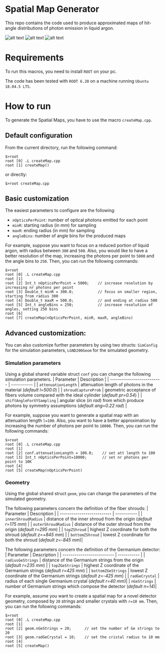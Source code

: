 # Spatial Map Generator
This repo contains the code used to produce approximated maps of hit-angle distributions of photon emission in liquid argon.

![alt text]("doc/inner_map.png?raw=true")
![alt text]("doc/outer_map.png?raw=true")
![alt text]("doc/pr_inner_det.png?raw=true")

# Requirements
To run this macros, you need to install `ROOT` on your pc.

The code has been tested with `ROOT 6.20` on a machine running `Ubuntu 18.04.5 LTS`.

# How to run
To generate the Spatial Maps, you have to use the macro `createMap.cpp`.

## Default configuration
From the current directory, run the following command:

```
$>root
root [0] .L createMap.cpp
root [1] createMap()
```

or directly:

```
$>root createMap.cpp
```

## Basic customization
The easiest parameters to configure are the following:
- `nOpticsPerPoint`: number of optical photons emitted for each point
- `minR`: starting radius (in mm) for sampling
- `maxR`: ending radius (in mm) for sampling
- `angleBins`: number of angle bins for the produced maps

For example, suppose you want to focus on a reduced portion of liquid argon, with radius between `300` and `500`.
Also, you would like to have a better resolution of the map, increasing the photons per point to `5000` and the angle bins to `250`.
Then, you can run the following commands:
```
$>root
root [0] .L createMap.cpp
root [1]
root [2] Int_t nOpticsPerPoint = 5000;    // increase resolution by increasing nr photons per point
root [3] Double_t minR = 300.0;           // focus on smaller region, starting from radius 300
root [4] Double_t maxR = 500.0;           // and ending at radius 500
root [5] Int_t angleBins = 250;           // increase resolution of angles, setting 250 bins
root [6]
root [7] createMap(nOpticsPerPoint, minR, maxR, angleBins)
```

## Advanced customization: 
You can also customize further parameters by using two structs: `SimConfig` for the simulation parameters, `LGND200Geom` for the simulated geometry.

### Simulation parameters
Using a global shared variable struct `conf` you can change the following simulation parameters.
|        Parameter           | Description |
| -------------------------- | ----------- |
| `attenuationLength`        | attenuation length of photons in the material (*default l=500.0*)  |
| `shroudCaptureProb`        | geometric acceptance of fibers volume compared with the ideal cylinder (*default pr=0.54*) |
| `shiftAngleForXYSampling`  | angular slice (*in rad*) from which produce photons by symmetry assumptions (*default ang=0.22 rad*) |

For example, suppose you want to generate a spatial map with an attenuation length `l=100`.
Also, you want to have a better approximation by increasing the number of photons per point to `10000`.
Then, you can run the following commands:
```
$>root
root [0] .L createMap.cpp
root [1] 
root [2] conf.attenuationLength = 100.0;    // set att length to 100
root [3] Int_t nOpticsPerPoint=10000;       // set nr photons per point to 10K
root [4] 
root [5] createMap(nOpticsPerPoint)
```

### Geometry
Using the global shared struct `geom`, you can change the parameters of the simulated geometry.

The following parameters concern the definition of the fiber shrouds:
|        Parameter           | Description |
| -------------------------- | ----------- |
| `innerShroudRadius`        | distance of the inner shroud from the origin (*default r=175 mm*) |
| `outerShroudRadius`        | distance of the outer shroud from the origin (*default r=295 mm*) |
| `topZShroud`  | highest Z coordinate for both the shroud (*default z=+845 mm*) |
| `bottomZShroud`  | lowest Z coordinate for both the shroud (*default z=-845 mm*)|

The following parameters concern the definition of the Germanium detector:
|        Parameter           | Description |
| -------------------------- | ----------- |
| `radiusGeStrings`  | distance of the Germanium strings from the origin (*default r=235 mm*) |
| `topZGeStrings`    | highest Z coordinate of the Germanium strings (*default r=425 mm*) |
| `bottomZGeStrings` | lowest Z coordinate of the Germanium strings (*default z=-425 mm*) |
| `radGeCrystal`     | radius of each single Germanium crystal (*default r=40 mm*)|
| `nGeStrings`       | number of Germanium strings which compose the detector (*default n=14*)|

For example, assume you want to create a spatial map for a novel detector geometry, composed by `20` strings and smaller crystals with `r=10 mm`. Then, you can run the following commands:
```
$>root
root [0] .L createMap.cpp
root [1] 
root [2] geom.nGeStrings = 20;      // set the number of Ge strings to 20
root [3] geom.radGeCrystal = 10;    // set the cristal radius to 10 mm
root [4] 
root [5] createMap()
```